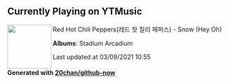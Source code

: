 ## Currently Playing on YTMusic

[<img align="left" width="100" src="https://lh3.googleusercontent.com/aUs9JPxr2nWmA6_8bL1YIjI6xHM7TfwZifuA_R76Y9WinfOSval3RCb8x1lkEtq1G-5gwrHYSaQkAUkz">](https://music.youtube.com/watch?v=s6GIT4RhFv0)

Red Hot Chili Peppers(레드 핫 칠리 페퍼스) - Snow (Hey Oh)

**Albums**: Stadium Arcadium

Last updated at 03/09/2021 10:55

#### Generated with [20chan/github-now](https://github.com/20chan/github-now)


<!--
**20chan/20chan** is a ✨ _special_ ✨ repository because its `README.md` (this file) appears on your GitHub profile.

Here are some ideas to get you started:

- 🔭 I’m currently working on ...
- 🌱 I’m currently learning ...
- 👯 I’m looking to collaborate on ...
- 🤔 I’m looking for help with ...
- 💬 Ask me about ...
- 📫 How to reach me: ...
- 😄 Pronouns: ...
- ⚡ Fun fact: ...
-->
